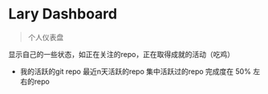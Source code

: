 # Lary Dashboard

> 个人仪表盘 

显示自己的一些状态，如正在关注的repo，正在取得成就的活动（吃鸡）

- 我的活跃的git repo
  最近n天活跃的repo
  集中活跃过的repo
  完成度在 50% 左右的repo